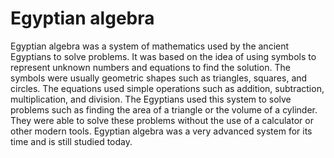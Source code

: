 # Egyptian algebra

Egyptian algebra was a system of mathematics used by the ancient Egyptians to solve problems. It was based on the idea of using symbols to represent unknown numbers and equations to find the solution. The symbols were usually geometric shapes such as triangles, squares, and circles. The equations used simple operations such as addition, subtraction, multiplication, and division. The Egyptians used this system to solve problems such as finding the area of a triangle or the volume of a cylinder. They were able to solve these problems without the use of a calculator or other modern tools. Egyptian algebra was a very advanced system for its time and is still studied today.
